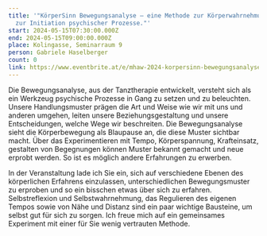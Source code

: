 ```yaml
---
title: '"KörperSinn Bewegungsanalyse – eine Methode zur Körperwahrnehmung und
  zur Initiation psychischer Prozesse."'
start: 2024-05-15T07:30:00.000Z
end: 2024-05-15T09:00:00.000Z
place: Kolingasse, Seminarraum 9
person: Gabriele Haselberger
count: 0
link: https://www.eventbrite.at/e/mhaw-2024-korpersinn-bewegungsanalyse-mit-gabriele-haselberger-tickets-893651514737
---
```

<!--StartFragment-->

Die Bewegungsanalyse, aus der Tanztherapie entwickelt, versteht sich als ein Werkzeug psychische Prozesse in Gang zu setzen und zu beleuchten. Unsere Handlungsmuster prägen die Art und Weise wie wir mit uns und anderen umgehen, leiten unsere Beziehungsgestaltung und unsere Entscheidungen, welche Wege wir beschreiten. Die Bewegungsanalyse sieht die Körperbewegung als Blaupause an, die diese Muster sichtbar macht. Über das Experimentieren mit Tempo, Körperspannung, Krafteinsatz, gestalten von Begegnungen können Muster bekannt gemacht und neue erprobt werden. So ist es möglich andere Erfahrungen zu erwerben.

In der Veranstaltung lade ich Sie ein, sich auf verschiedene Ebenen des körperlichen Erfahrens einzulassen, unterschiedlichen Bewegungsmuster zu erproben und so ein bisschen etwas über sich zu erfahren. Selbstreflexion und Selbstwahrnehmung, das Regulieren des eigenen Tempos sowie von Nähe und Distanz sind ein paar wichtige Bausteine, um selbst gut für sich zu sorgen. Ich freue mich auf ein gemeinsames Experiment mit einer für Sie wenig vertrauten Methode.

<!--EndFragment-->